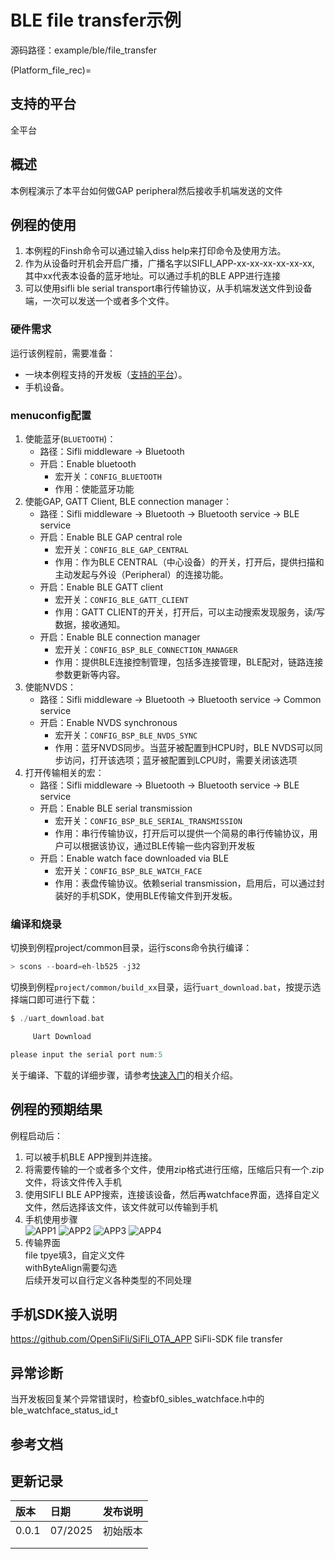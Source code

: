 # BLE file transfer示例

源码路径：example/ble/file_transfer

(Platform_file_rec)=
## 支持的平台
<!-- 支持哪些板子和芯片平台 -->
全平台

## 概述
<!-- 例程简介 -->
本例程演示了本平台如何做GAP peripheral然后接收手机端发送的文件

## 例程的使用
<!-- 说明如何使用例程，比如连接哪些硬件管脚观察波形，编译和烧写可以引用相关文档。
对于rt_device的例程，还需要把本例程用到的配置开关列出来，比如PWM例程用到了PWM1，需要在onchip菜单里使能PWM1 -->
1. 本例程的Finsh命令可以通过输入diss help来打印命令及使用方法。
2. 作为从设备时开机会开启广播，广播名字以SIFLI_APP-xx-xx-xx-xx-xx-xx, 其中xx代表本设备的蓝牙地址。可以通过手机的BLE APP进行连接
3. 可以使用sifli ble serial transport串行传输协议，从手机端发送文件到设备端，一次可以发送一个或者多个文件。


### 硬件需求
运行该例程前，需要准备：
+ 一块本例程支持的开发板（[支持的平台](#Platform_file_rec)）。
+ 手机设备。

### menuconfig配置
1. 使能蓝牙(`BLUETOOTH`)：
    - 路径：Sifli middleware → Bluetooth
    - 开启：Enable bluetooth
        - 宏开关：`CONFIG_BLUETOOTH`
        - 作用：使能蓝牙功能
2. 使能GAP, GATT Client, BLE connection manager：
    - 路径：Sifli middleware → Bluetooth → Bluetooth service → BLE service
    - 开启：Enable BLE GAP central role
        - 宏开关：`CONFIG_BLE_GAP_CENTRAL`
        - 作用：作为BLE CENTRAL（中心设备）的开关，打开后，提供扫描和主动发起与外设（Peripheral）的连接功能。
    - 开启：Enable BLE GATT client
        - 宏开关：`CONFIG_BLE_GATT_CLIENT`
        - 作用：GATT CLIENT的开关，打开后，可以主动搜索发现服务，读/写数据，接收通知。
    - 开启：Enable BLE connection manager
        - 宏开关：`CONFIG_BSP_BLE_CONNECTION_MANAGER`
        - 作用：提供BLE连接控制管理，包括多连接管理，BLE配对，链路连接参数更新等内容。
3. 使能NVDS：
    - 路径：Sifli middleware → Bluetooth → Bluetooth service → Common service
    - 开启：Enable NVDS synchronous
        - 宏开关：`CONFIG_BSP_BLE_NVDS_SYNC`
        - 作用：蓝牙NVDS同步。当蓝牙被配置到HCPU时，BLE NVDS可以同步访问，打开该选项；蓝牙被配置到LCPU时，需要关闭该选项
4. 打开传输相关的宏：
    - 路径：Sifli middleware → Bluetooth → Bluetooth service → BLE service
    - 开启：Enable BLE serial transmission
        - 宏开关：`CONFIG_BSP_BLE_SERIAL_TRANSMISSION`
        - 作用：串行传输协议，打开后可以提供一个简易的串行传输协议，用户可以根据该协议，通过BLE传输一些内容到开发板
    - 开启：Enable watch face downloaded via BLE
        - 宏开关：`CONFIG_BSP_BLE_WATCH_FACE`
        - 作用：表盘传输协议。依赖serial transmission，启用后，可以通过封装好的手机SDK，使用BLE传输文件到开发板。

### 编译和烧录
切换到例程project/common目录，运行scons命令执行编译：
```c
> scons --board=eh-lb525 -j32
```
切换到例程`project/common/build_xx`目录，运行`uart_download.bat`，按提示选择端口即可进行下载：
```c
$ ./uart_download.bat

     Uart Download

please input the serial port num:5
```
关于编译、下载的详细步骤，请参考[快速入门](/quickstart/get-started.md)的相关介绍。

## 例程的预期结果
<!-- 说明例程运行结果，比如哪几个灯会亮，会打印哪些log，以便用户判断例程是否正常运行，运行结果可以结合代码分步骤说明 -->
例程启动后：
1. 可以被手机BLE APP搜到并连接。
2. 将需要传输的一个或者多个文件，使用zip格式进行压缩，压缩后只有一个.zip文件，将该文件传入手机
3. 使用SIFLI BLE APP搜索，连接该设备，然后再watchface界面，选择自定义文件，然后选择该文件，该文件就可以传输到手机
4. 手机使用步骤 \
![APP1](./assets/app1.jpg)
![APP2](./assets/app2.jpg)
![APP3](./assets/app3.jpg)
![APP4](./assets/app4.jpg)
5. 传输界面 \
file tpye填3，自定义文件 \
withByteAlign需要勾选 \
后续开发可以自行定义各种类型的不同处理


## 手机SDK接入说明
https://github.com/OpenSiFli/SiFli_OTA_APP
SiFli-SDK file transfer

## 异常诊断
当开发板回复某个异常错误时，检查bf0_sibles_watchface.h中的ble_watchface_status_id_t

## 参考文档
<!-- 对于rt_device的示例，rt-thread官网文档提供的较详细说明，可以在这里添加网页链接，例如，参考RT-Thread的[RTC文档](https://www.rt-thread.org/document/site/#/rt-thread-version/rt-thread-standard/programming-manual/device/rtc/rtc) -->

## 更新记录
|版本 |日期   |发布说明 |
|:---|:---|:---|
|0.0.1 |07/2025 |初始版本 |
| | | |
| | | |
